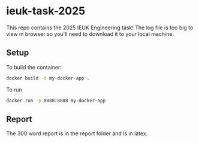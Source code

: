 # ieuk-task-2025
This repo contains the 2025 IEUK Engineering task! The log file is too big to view in browser so you'll need to download it to your local machine. 

## Setup
To build the container:
```bash
docker build -t my-docker-app .
```
To run
```bash
docker run -p 8888:8888 my-docker-app
```

## Report
The 300 word report is in the report folder and is in latex.
